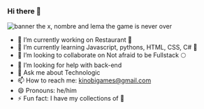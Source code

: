 ### Hi there 👋

<!--
**jrbastidas/jrbastidas** is a ✨ _special_ ✨ repository because its `README.md` (this file) appears on your GitHub profile.

Here are some ideas to get you started: -->
![banner the x, nombre and lema the  game is never over](https://github.com/jrbastidas/jrbastidas/assets/103537788/1e42ee48-6b30-4d81-8d2a-91c05d155333)

- 🔭 I’m currently working on Restaurant 🍲 
- 🌱 I’m currently learning Javascript, pythons, HTML, CSS, C# 📱 
- 👯 I’m looking to collaborate on Not afraid to be Fullstack 🌕 
- 🤔 I’m looking for help with back-end 
- 💬 Ask me about Technologic
- 📫 How to reach me: kinobigames@gmail.com
- 😄 Pronouns: he/him
- ⚡ Fun fact: I have my collections of 🧢 

